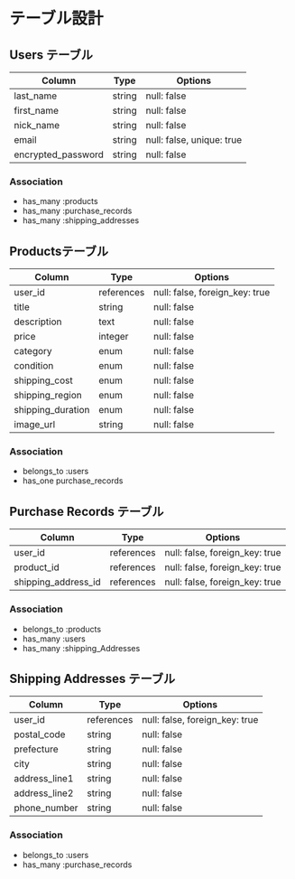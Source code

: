 # テーブル設計

## Users テーブル

| Column             | Type   | Options     |
| ------------------ | ------ | ----------- |
| last_name          | string | null: false |
| first_name         | string | null: false |
| nick_name          | string | null: false |
| email              | string | null: false, unique: true |
| encrypted_password | string | null: false |


### Association

- has_many :products
- has_many :purchase_records
- has_many :shipping_addresses


## Productsテーブル

| Column        | Type       | Options             |
| ------        | ---------- | ------------------- |
| user_id       | references | null: false, foreign_key: true |
| title         | string     | null: false |
| description   | text       | null: false |
| price         | integer    | null: false |
|category       | enum       | null: false |
|condition      | enum       | null: false |
|shipping_cost  | enum       | null: false |
|shipping_region| enum       | null: false |
|shipping_duration| enum     | null: false |
|image_url      | string     | null: false |


### Association

- belongs_to :users
- has_one purchase_records


## Purchase Records テーブル

| Column              | Type       | Options             |
| ------              | ---------- | ------------------- |
| user_id             | references | null: false, foreign_key: true |
| product_id          | references | null: false, foreign_key: true |
| shipping_address_id | references | null: false, foreign_key: true |

### Association

- belongs_to :products
- has_many :users
- has_many :shipping_Addresses

## Shipping Addresses テーブル

| Column        | Type       | Options             |
| ------        | ---------- | ------------------- |
| user_id       | references | null: false, foreign_key: true |
| postal_code   | string     | null: false |
| prefecture    | string     | null: false |
| city          | string     | null: false |
| address_line1 | string     | null: false |
| address_line2 | string     | null: false |
| phone_number  | string     | null: false |


### Association

- belongs_to :users
- has_many :purchase_records